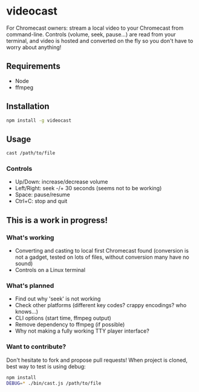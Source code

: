 # videocast

For Chromecast owners: stream a local video to your Chromecast from command-line. Controls (volume, seek, pause...) are read from your terminal, and video is hosted and converted on the fly so you don't have to worry about anything!

## Requirements

* Node
* ffmpeg

## Installation

```sh
npm install -g videocast
```

## Usage

```sh
cast /path/to/file
```

### Controls

* Up/Down: increase/decrease volume
* Left/Right: seek -/+ 30 seconds (seems not to be working)
* Space: pause/resume
* Ctrl+C: stop and quit

## This is a work in progress!

### What's working

* Converting and casting to local first Chromecast found (conversion is not a gadget, tested on lots of files, without conversion many have no sound)
* Controls on a Linux terminal

### What's planned

* Find out why 'seek' is not working
* Check other platforms (different key codes? crappy encodings? who knows...)
* CLI options (start time, ffmpeg output)
* Remove dependency to ffmpeg (if possible)
* Why not making a fully working TTY player interface?

### Want to contribute?

Don't hesitate to fork and propose pull requests! When project is cloned, best way to test is using debug:

```sh
npm install
DEBUG=* ./bin/cast.js /path/to/file
```
